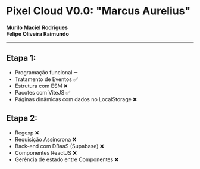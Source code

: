 # Pixel Cloud V0.0: "Marcus Aurelius"

**Murilo Maciel Rodrigues**  
**Felipe Oliveira Raimundo**  

---

## **Etapa 1:**
- Programação funcional ➖
- Tratamento de Eventos ✅
- Estrutura com ESM ❌
- Pacotes com ViteJS ✅
- Páginas dinâmicas com dados no LocalStorage ❌

## **Etapa 2:**
- Regexp ❌
- Requisição Assíncrona ❌
- Back-end com DBaaS (Supabase) ❌
- Componentes ReactJS ❌
- Gerência de estado entre Componentes ❌
